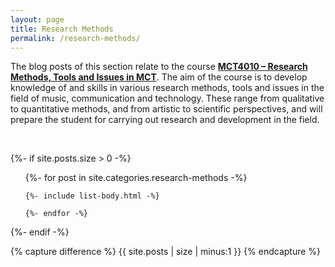 ```yaml
---
layout: page
title: Research Methods
permalink: /research-methods/
---
```


The blog posts of this section relate to the course [**MCT4010 – Research Methods, Tools and Issues in MCT**](https://www.uio.no/studier/emner/hf/imv/MCT4010/). The aim of the course is to develop knowledge of and skills in various research methods, tools and issues in the field of music, communication and technology. These range from qualitative to quantitative methods, and from artistic to scientific perspectives, and will prepare the student for carrying out research and development in the field.

<br />

{%- if site.posts.size > 0 -%}
  <!-- <h2 class="post-list-heading">{{ page.list_title | default: "Posts" }}</h2> -->
  <ul class="post-list">
    {%- for post in site.categories.research-methods -%}

    {%- include list-body.html -%}

    {%- endfor -%}
  </ul>
{%- endif -%}

<!-- Hack from https://github.com/jekyll/jekyll/issues/2538 -->
{% capture difference %} {{ site.posts | size | minus:1 }} {% endcapture %}
<!-- {% unless difference contains '-' %} -->
<!-- ***No posts... yet.*** -->
 <!-- Your code will now be dependent on page.tags being empty -->
<!-- {% endunless %} -->
